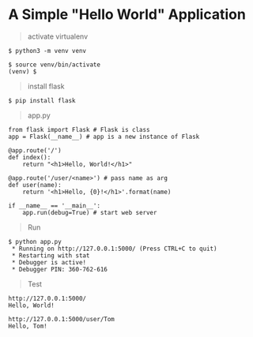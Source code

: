 # A Simple "Hello World" Application

> activate virtualenv

```
$ python3 -m venv venv

$ source venv/bin/activate
(venv) $ 
```

> install flask

```
$ pip install flask
```

> app.py

```
from flask import Flask # Flask is class
app = Flask(__name__) # app is a new instance of Flask

@app.route('/')
def index():
    return "<h1>Hello, World!</h1>"

@app.route('/user/<name>') # pass name as arg
def user(name):
    return '<h1>Hello, {0}!</h1>'.format(name)

if __name__ == '__main__':
    app.run(debug=True) # start web server
```

> Run

```
$ python app.py 
 * Running on http://127.0.0.1:5000/ (Press CTRL+C to quit)
 * Restarting with stat
 * Debugger is active!
 * Debugger PIN: 360-762-616
```

> Test

```
http://127.0.0.1:5000/
Hello, World!

http://127.0.0.1:5000/user/Tom
Hello, Tom!
```
